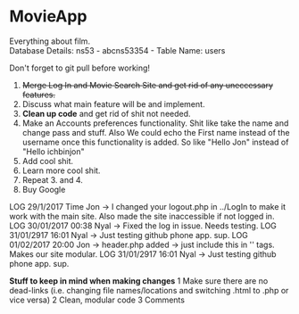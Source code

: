 # MovieApp
Everything about film.<br/>
Database Details: ns53 - abcns53354 - Table Name: users<br/>

Don't forget to git pull before working!

<ol>
<li><strike>Merge Log In and Movie Search Site and get rid of any uneccessary features.</strike></li>
<li>Discuss what main feature will be and implement.</li>
<li><strong>Clean up code</strong> and get rid of shit not needed.</li>
<li>Make an Accounts preferences functionality. Shit like take the name and change pass and stuff. Also We could echo the First name instead of the username once this functionality is added. So like "Hello Jon" instead of "Hello ichbinjon"</li>
<li>Add cool shit.</li>
<li>Learn more cool shit.</li>
<li>Repeat 3. and 4.</li>
<li>Buy Google</li>
</ol>

LOG
29/1/2017 Time Jon -> I changed your logout.php in ../LogIn to make it work with the main site. Also made the site inaccessible if not logged in.<br/>
LOG 30/01/2017 00:38 Nyal -> Fixed the log in issue. Needs testing.
LOG 31/01/2917 16:01 Nyal -> Just testing github phone app. sup.
LOG 01/02/2017 20:00 Jon -> header.php added -> just include this in '<head>' tags. Makes our site modular.
LOG 31/01/2917 16:01 Nyal -> Just testing github phone app. sup.


<b>Stuff to keep in mind when making changes</b>
1 Make sure there are no dead-links (i.e. changing file names/locations and switching .html to .php or vice versa)
2 Clean, modular code
3 Comments
